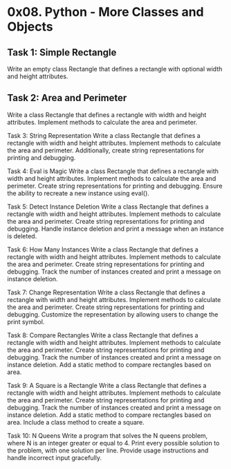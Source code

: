 # 0x08. Python - More Classes and Objects

## Task 1: Simple Rectangle
Write an empty class Rectangle that defines a rectangle with optional width and height attributes.

## Task 2: Area and Perimeter
Write a class Rectangle that defines a rectangle with width and height attributes. Implement methods to calculate the area and perimeter.

Task 3: String Representation
Write a class Rectangle that defines a rectangle with width and height attributes. Implement methods to calculate the area and perimeter. Additionally, create string representations for printing and debugging.

Task 4: Eval is Magic
Write a class Rectangle that defines a rectangle with width and height attributes. Implement methods to calculate the area and perimeter. Create string representations for printing and debugging. Ensure the ability to recreate a new instance using eval().

Task 5: Detect Instance Deletion
Write a class Rectangle that defines a rectangle with width and height attributes. Implement methods to calculate the area and perimeter. Create string representations for printing and debugging. Handle instance deletion and print a message when an instance is deleted.

Task 6: How Many Instances
Write a class Rectangle that defines a rectangle with width and height attributes. Implement methods to calculate the area and perimeter. Create string representations for printing and debugging. Track the number of instances created and print a message on instance deletion.

Task 7: Change Representation
Write a class Rectangle that defines a rectangle with width and height attributes. Implement methods to calculate the area and perimeter. Create string representations for printing and debugging. Customize the representation by allowing users to change the print symbol.

Task 8: Compare Rectangles
Write a class Rectangle that defines a rectangle with width and height attributes. Implement methods to calculate the area and perimeter. Create string representations for printing and debugging. Track the number of instances created and print a message on instance deletion. Add a static method to compare rectangles based on area.

Task 9: A Square is a Rectangle
Write a class Rectangle that defines a rectangle with width and height attributes. Implement methods to calculate the area and perimeter. Create string representations for printing and debugging. Track the number of instances created and print a message on instance deletion. Add a static method to compare rectangles based on area. Include a class method to create a square.

Task 10: N Queens
Write a program that solves the N queens problem, where N is an integer greater or equal to 4. Print every possible solution to the problem, with one solution per line. Provide usage instructions and handle incorrect input gracefully.

